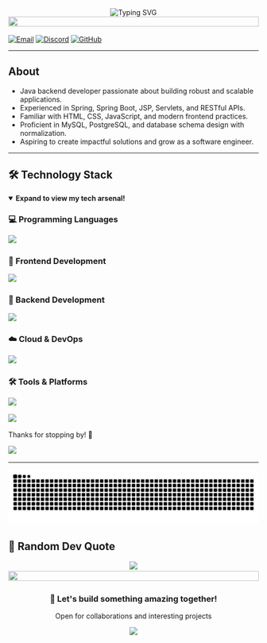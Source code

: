 <div align="center">
  <img src="https://readme-typing-svg.demolab.com?font=Fira+Code&pause=1000&width=435&lines=Hi+%F0%9F%91%8B+I'm+Nishit+Nagar;Problem+Solving+Enthusiast;Full+Stack+Developer;Java+Developer" alt="Typing SVG"
 />
</div>

<div align="center">
  <img src="https://i.imgur.com/dBaSKWF.gif" height="20" width="100%">
</div>


[![Email](https://img.shields.io/badge/Email-Contact-ff5555?style=for-the-badge&logo=gmail&logoColor=white)](mailto:nachiket224@gmail.com)
[![Discord](https://img.shields.io/badge/Discord-wireguard.-5865F2?style=for-the-badge&logo=discord&logoColor=white)](https://discord.gg/rdzuPgPP)
[![GitHub](https://img.shields.io/badge/GitHub-Nishit2212-24292F?style=for-the-badge&logo=github&logoColor=white)](https://github.com/Nishit-2212)

---

## About

- Java backend developer passionate about building robust and scalable applications.
- Experienced in Spring, Spring Boot, JSP, Servlets, and RESTful APIs.
- Familiar with HTML, CSS, JavaScript, and modern frontend practices.
- Proficient in MySQL, PostgreSQL, and database schema design with normalization.
- Aspiring to create impactful solutions and grow as a software engineer.

---

## 🛠️ Technology Stack

<details open>
<summary><b>Expand to view my tech arsenal!</b></summary>

### 💻 Programming Languages
<p align="left">
  <img src="https://skillicons.dev/icons?i=python,java,js,php,cpp" />
</p>

### 🎨 Frontend Development
<p align="left">
  <img src="https://skillicons.dev/icons?i=react,tailwind,bootstrap,materialui" />
</p>

### 🔧 Backend Development
<p align="left">
  <img src="https://skillicons.dev/icons?i=spring,django,laravel" />
</p>

### ☁️ Cloud & DevOps
<p align="left">
  <img src="https://skillicons.dev/icons?i=mongodb,mysql,postgres,redis,aws" />
</p>

### 🛠️ Tools & Platforms
<p align="left">
  <img src="https://skillicons.dev/icons?i=git,github,figma,vscode,postman" />
</p>

</details>



<img src="https://user-images.githubusercontent.com/74038190/212284115-f47cd8ff-2ffb-4b04-b5bf-4d1c14c0247f.gif" width="900">

Thanks for stopping by! 🚀

<img src="https://user-images.githubusercontent.com/74038190/212284115-f47cd8ff-2ffb-4b04-b5bf-4d1c14c0247f.gif" width="900">

---

<img src="https://raw.githubusercontent.com/kimmyxpow/kimmyxpow/output/snake.svg" alt="Snake animation" />

## 💭 Random Dev Quote
<div align="center">
  <img src="https://quotes-github-readme.vercel.app/api?type=horizontal&theme=tokyonight" />
</div>

<div align="center">
  <img src="https://i.imgur.com/dBaSKWF.gif" height="20" width="100%">
  <h3>🤝 Let's build something amazing together!</h3>
  <p>Open for collaborations and interesting projects</p>
  <img src="https://capsule-render.vercel.app/api?type=waving&color=gradient&height=100&section=footer" />
</div>
